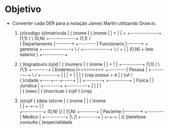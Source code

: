 # Objetivo

- Converter cada DER para a notação James Martin utilizando Draw.io.

  1. (o)codigo                              (o)matricula
      |    ( )nome                           |   ( )nome
      |     |                 +              |    |                +
    +--------------+ (1,1)   / \    (0,N) +-------------+ (1,1)  / \
    | Departamento |--------+   +---------| Funcionario |-------+   + gerencia
    +--------------+         \ /          +-------------+        \ /
                              +                |      | (0,N)     +
                            lota       salario( )     +-----------+

  2. ( )logradouro                     (o)id
      | ( )numero                       | ( )nome
      |  |                +             |  |
    +----------+ (1,1)   / \    (1,1) +--------+
    | Endereco |========+   +---------| Pessoa |
    +----------+         \ /          +--------+
      |  |  |             +               |
      |  | ( )cep       possui            + é
      | ( )uf                            / \
     ( )cidade                     +----+---+-----+
                                   |              |
                              +--------+     +----------+
                              | Fisica |     | Juridica |
                              +--------+     +----------+
                                |  |           |  |  
                                | ( )sexo      | ( )inscricao
                               ( )cpf         ( )cnpj

  3. (o)cpf             ( )data      (o)crm
      |  ( )nome         |            |  ( )nome  
      |   |            +-+-+          |   |  
   +----------+ (0,N)  |/ \|  (1,N) +--------+
   | Paciente |--------+   +--------| Medico |
   +----------+        |\ /|        +--------+
      |                +-+-+          |
    (( ))telefone     consulta       ( )especialidade
